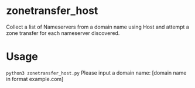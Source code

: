 # zonetransfer_host
Collect a list of Nameservers from a domain name using Host and attempt a zone transfer for each nameserver discovered.

# Usage 
`python3 zonetransfer_host.py`
Please input a domain name: [domain name in format example.com]
